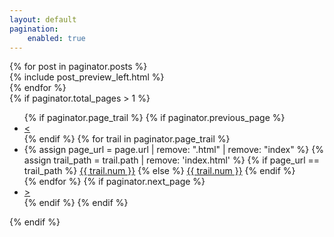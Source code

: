 ```yaml
---
layout: default
pagination:
    enabled: true
---
```


<section id="post-list">
    <div class="container">
        {% for post in paginator.posts %}	
            <div class="item flex-100">
                {% include post_preview_left.html %}
            </div>
        {% endfor %}
    </div>
</section>
{% if paginator.total_pages > 1 %}
    <section id="pagination" class="is-center-aligned">
        <div class="container">
            <div class="item flex-100">
                <ul class="is-pagination-list">
                {% if paginator.page_trail %}
                    {% if paginator.previous_page %}
                        <li><a href="{{ paginator.previous_page_path | prepend: site.baseurl }}">&lt;</a></li>
                    {% endif %}
                    {% for trail in paginator.page_trail %}
                        <li>
                            {% assign page_url = page.url | remove: ".html" | remove: "index" %}
                            {% assign trail_path = trail.path | remove: 'index.html' %}
                            {% if page_url == trail_path %}
                                <a href="#" class="curr-page">{{ trail.num }}</a>
                            {% else %}
                                <a href="{{ trail.path | prepend: site.baseurl | remove: 'index.html' }}">{{ trail.num }}</a>
                            {% endif %}
                        </li>
                    {% endfor %}
                    {% if paginator.next_page %}
                        <li><a href="{{ paginator.next_page_path | prepend: site.baseurl }}">&gt;</a></li>
                    {% endif %}
                {% endif %}
                </ul>
            </div>
        </div>
    </section>
{% endif %}
